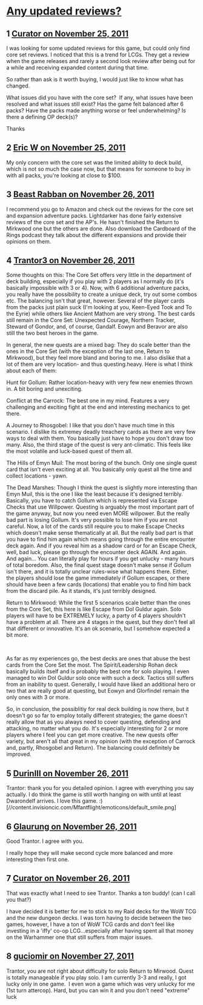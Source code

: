 # [Any updated reviews?](https://community.fantasyflightgames.com/topic/56766-any-updated-reviews/)

## 1 [Curator on November 25, 2011](https://community.fantasyflightgames.com/topic/56766-any-updated-reviews/?do=findComment&comment=560268)

I was looking for some updated reviews for this game, but could only find core set reviews. I noticed that this is a trend for LCGs. They get a review when the game releases and rarely a second look review after being out for a while and receiving expanded content during that time. 

So rather than ask is it worth buying, I would just like to know what has changed.

What issues did you have with the core set? 
If any, what issues have been resolved and what issues still exist?
Has the game felt balanced after 6 packs?
Have the packs made anything worse or feel underwhelming?
Is there a defining OP deck(s)?

Thanks 

## 2 [Eric W on November 25, 2011](https://community.fantasyflightgames.com/topic/56766-any-updated-reviews/?do=findComment&comment=560304)

My only concern with the core set was the limited ability to deck build, which is not so much the case now, but that means for someone to buy in with all packs, you're looking at close to $100.

## 3 [Beast Rabban on November 26, 2011](https://community.fantasyflightgames.com/topic/56766-any-updated-reviews/?do=findComment&comment=560316)

I recommend you go to Amazon and check out the reviews for the core set and expansion adventure packs. Lightdarker has done fairly extensive reviews of the core set and the AP's. He hasn't finished the Return to Mirkwood one but the others are done. Also download the Cardboard of the Rings podcast they talk about the different expansions and provide their opinions on them.

## 4 [Trantor3 on November 26, 2011](https://community.fantasyflightgames.com/topic/56766-any-updated-reviews/?do=findComment&comment=560529)

Some thoughts on this: The Core Set offers very little in the department of deck building, especially if you play with 2 players as I normally do (it's basically impossible with 3 or 4). Now, with 6 additional adventure packs, you really have the possibility to create a unique deck, try out some combos etc. The balancing isn't that great, however. Several of the player cards from the packs just plain suck (I'm looking at you, Keen-Eyed Took and To the Eyrie) while others like Ancient Mathom are very strong. The best cards still remain in the Core Set: Unexpected Courage, Northern Tracker, Steward of Gondor, and, of course, Gandalf. Eowyn and Beravor are also still the two best heroes in the game.

In general, the new quests are a mixed bag: They do scale better than the ones in the Core Set (with the exception of the last one, Return to Mirkwood), but they feel more bland and boring to me. I also dislike that a lot of them are very location- and thus questing.heavy. Here is what I think about each of them:

Hunt for Gollum:
Rather location-heavy with very few new enemies thrown in. A bit boring and unexciting.

Conflict at the Carrock:
The best one in my mind. Features a very challenging and exciting fight at the end and interesting mechanics to get there.

A Journey to Rhosgobel:
I like that you don't have much time in this scenario. I dislike its extremey deadly treachery cards as there are very few ways to deal with them. You basically just have to hope you don't draw too many. Also, the third stage of the quest is very ant-climatic. This feels like the most volatile and luck-based quest of them all.

The Hills of Emyn Muil:
The most boring of the bunch. Only one single quest card that isn't even exciting at all. You basically only quest all the time and collect locations - yawn.

The Dead Marshes:
Though I think the quest is slightly more interesting than Emyn Muil, this is the one I like the least because it's designed terribly. Basically, you have to catch Gollum which is represented via Escape Checks that use Willpower. Questing is arguably the most important part of the game anyway, but now you need even MORE willpower. But the really bad part is losing Gollum. It's very possible to lose him if you are not careful. Now, a lot of the cards still require you to make Escape Checks which doesn't make sense thematically at all. But the really bad part is that you have to find him again which means going through the entire encounter deck again. And if you reveal him as a shadow card or for an Escape Check, well, bad luck, please go through the encounter deck AGAIN. And again. And again... You can literally play for hours if you get unlucky - many hours of total boredom. Also, the final quest stage doesn't make sense if Gollum isn't there, and it is totally unclear rules-wise what happens there.
Either, the players should lose the game immediately if Gollum escapes, or there should have been a few cards (locations) that enable you to find him back from the discard pile. As it stands, it's just terribly designed.

Return to Mirkwood:
While the first 5 scenarios scale better than the ones from the Core Set, this here is like Escape from Dol Guldur again. Solo players will have to be EXTREMELY lucky, a party of 4 players shouldn't have a problem at all. There are 4 stages in the quest, but they don't feel all that different or innovative. It's an ok scenario, but I somehow expected a bit more.

 

As far as my experiences go, the best decks are ones that abuse the best cards from the Core Set the most. The Spirit/Leadership Rohan deck basically builds itself and is probably the best one for solo playing. I even managed to win Dol Guldur solo once with such a deck. Tactics still suffers from an inability to quest. Generally, I would have liked an additional hero or two that are really good at questing, but Eowyn and Glorfindel remain the only ones with 3 or more.

So, in conclusion, the possiblitiy for real deck building is now there, but it doesn't go so far to employ totally different strategies; the game doesn't really allow that as you always need to cover questing, defending and attacking, no matter what you do. It's especially interesting for 2 or more players where I feel you can get more creative. The new quests offer variety, but aren't all that great in my opinion (with the exception of Carrock and, partly, Rhosgobel and Return). The balancing could definitely be improved.

## 5 [DurinIII on November 26, 2011](https://community.fantasyflightgames.com/topic/56766-any-updated-reviews/?do=findComment&comment=560591)

Trantor: thank you for you detailed opinion. I agree with everything you say actually. I do think the game is still worth hanging on with until at least Dwarondelf arrives. I love this game. :) [//content.invisioncic.com/Mfantflight/emoticons/default_smile.png] 

## 6 [Glaurung on November 26, 2011](https://community.fantasyflightgames.com/topic/56766-any-updated-reviews/?do=findComment&comment=560594)

Good Trantor. I agree with you.

I really hope they will make second cycle more balanced and more interesting then first one.

## 7 [Curator on November 26, 2011](https://community.fantasyflightgames.com/topic/56766-any-updated-reviews/?do=findComment&comment=560602)

That was exactly what I need to see Trantor. Thanks a ton buddy! (can I call you that?)

I have decided it is better for me to stick to my Raid decks for the WoW TCG and the new dungeon decks. I was torn having to decide between the two games, however, I have a ton of WoW TCG cards and don't feel like investing in a 'iffy' co-op LCG...especially after having spent all that money on the Warhammer one that still suffers from major issues. 

## 8 [guciomir on November 27, 2011](https://community.fantasyflightgames.com/topic/56766-any-updated-reviews/?do=findComment&comment=560746)

Trantor, you are not right about difficulty for solo Return to Mirwood. Quest is totally manageable if you play solo. I am currently 3-3 and really, I got lucky only in one game.  I even won a game which was very unlucky for me (1st turn attercop). Hard, but you can win it and you don't need "extreme" luck

